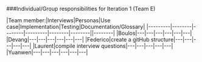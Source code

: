 ###Individual/Group responsibilities for Iteration 1 (Team E)


|Team member:|Interviews|Personas|Use case|Implementation|Testing|Documentation/Glossary|
|---------|--------|--------|---------|--------|--------||--------|
|Boulos|---|---|---|---|---|---|
|Devang|---|---|---|---|---|---|
|Federico|create a gitHub structure|---|---|---|---|---|
|Laurent|compile interview questions|---|---|---|---|---|
|Yuanwen|---|---|---|---|---|---|
